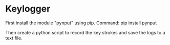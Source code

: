 # Keylogger

First install the module "pynput" using pip.
Command: pip install pynput

Then create a python script to record the key strokes and save the logs to a text file.
